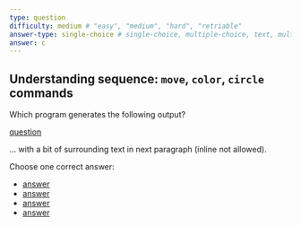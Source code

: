 ```yaml
---
type: question
difficulty: medium # "easy", "medium", "hard", "retriable"
answer-type: single-choice # single-choice, multiple-choice, text, multiple-texts, program
answer: c
---
```


## Understanding sequence: `move`, `color`, `circle` commands

Which program generates the following output?

[question](dot/dot.c.evy "evy:svg")

... with a bit of surrounding text in next paragraph (inline not allowed).

Choose one correct answer:

- [answer](dot/dot.a.evy "evy:source")
- [answer](dot/dot.b.evy "evy:source")
- [answer](dot/dot.c.evy "evy:source")
- [answer](dot/dot.d.evy "evy:source")

